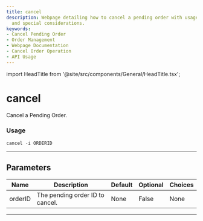 ```yaml
---
title: cancel
description: Webpage detailing how to cancel a pending order with usage, parameters
  and special considerations.
keywords:
- Cancel Pending Order
- Order Management
- Webpage Documentation
- Cancel Order Operation
- API Usage
---
```


import HeadTitle from '@site/src/components/General/HeadTitle.tsx';

<HeadTitle title="cancel - Oanda - Forex - Reference | OpenBB Terminal Docs" />

# cancel

Cancel a Pending Order.

### Usage

```python
cancel -i ORDERID
```

---

## Parameters

| Name | Description | Default | Optional | Choices |
| ---- | ----------- | ------- | -------- | ------- |
| orderID | The pending order ID to cancel. | None | False | None |

---
